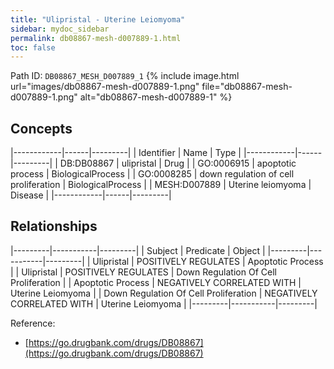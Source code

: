 ```yaml
---
title: "Ulipristal - Uterine Leiomyoma"
sidebar: mydoc_sidebar
permalink: db08867-mesh-d007889-1.html
toc: false 
---
```



Path ID: `DB08867_MESH_D007889_1`
{% include image.html url="images/db08867-mesh-d007889-1.png" file="db08867-mesh-d007889-1.png" alt="db08867-mesh-d007889-1" %}

## Concepts

|------------|------|---------|
| Identifier | Name | Type    |
|------------|------|---------|
| DB:DB08867 | ulipristal | Drug |
| GO:0006915 | apoptotic process | BiologicalProcess |
| GO:0008285 | down regulation of cell proliferation | BiologicalProcess |
| MESH:D007889 | Uterine leiomyoma | Disease |
|------------|------|---------|

## Relationships

|---------|-----------|---------|
| Subject | Predicate | Object  |
|---------|-----------|---------|
| Ulipristal | POSITIVELY REGULATES | Apoptotic Process |
| Ulipristal | POSITIVELY REGULATES | Down Regulation Of Cell Proliferation |
| Apoptotic Process | NEGATIVELY CORRELATED WITH | Uterine Leiomyoma |
| Down Regulation Of Cell Proliferation | NEGATIVELY CORRELATED WITH | Uterine Leiomyoma |
|---------|-----------|---------|

Reference: 
  - [https://go.drugbank.com/drugs/DB08867](https://go.drugbank.com/drugs/DB08867)
